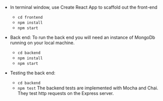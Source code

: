
* In terminal window, use Create React App to scaffold out the front-end

    - `cd frontend`
    - `npm install`
    - `npm start`

* Back end:
To run the back end you will need an instance of MongoDb running on your local machine.
    - `cd backend`
    - `npm install`
    - `npm start`


* Testing the back end:
    - `cd backend`
    - `npm test`
   The backend tests are implemented with Mocha and Chai. 
   They test http requests on the Express server.